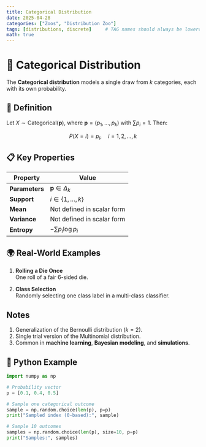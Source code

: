 ```yaml
---
title: Categorical Distribution
date: 2025-04-28
categories: ["Zoos", "Distribution Zoo"]
tags: [distributions, discrete]     # TAG names should always be lowercase
math: true
---
```


# 🎨 Categorical Distribution

The **Categorical distribution** models a single draw from $k$ categories, each with its own probability.

## 📌 Definition

Let $X \sim \text{Categorical}(\mathbf{p})$, where $\mathbf{p} = (p_1, \dots, p_k)$ with $\sum p_i = 1$. Then:

$$
P(X = i) = p_i, \quad i = 1, 2, \dots, k
$$

## 📋 Key Properties

| Property             | Value                               |
|----------------------|--------------------------------------|
| **Parameters**       | $\mathbf{p} \in \Delta_k$            |
| **Support**          | $i \in \{1, \dots, k\}$              |
| **Mean**             | Not defined in scalar form           |
| **Variance**         | Not defined in scalar form           |
| **Entropy**          | $-\sum p_i \log p_i$                 |

## 🌍 Real-World Examples

1. **Rolling a Die Once**  
   One roll of a fair 6-sided die.

2. **Class Selection**  
   Randomly selecting one class label in a multi-class classifier.

## Notes

1. Generalization of the Bernoulli distribution ($k = 2$).
2. Single trial version of the Multinomial distribution.
3. Common in **machine learning**, **Bayesian modeling**, and **simulations**.

## 🐍 Python Example

```python
import numpy as np

# Probability vector
p = [0.1, 0.4, 0.5]

# Sample one categorical outcome
sample = np.random.choice(len(p), p=p)
print("Sampled index (0-based):", sample)

# Sample 10 outcomes
samples = np.random.choice(len(p), size=10, p=p)
print("Samples:", samples)
```